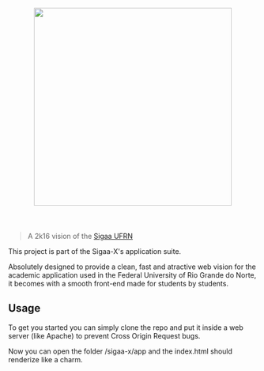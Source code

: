 <h1 align="center">
	<br>
	<img width="400" src="https://rawgit.com/topicos20152/WEB/master/app/assets%40admin/images/logo.png">
	<br>
	<br>
</h1>

> A 2k16 vision of the <a href="https://sigaa.ufrn.br/" target="_blank">Sigaa UFRN</a>

This project is part of the Sigaa-X's application suite.

Absolutely designed to provide a clean, fast and atractive web vision for the academic 
application used in the Federal University of Rio Grande do Norte, it becomes with a smooth 
front-end made for students by students.


## Usage

To get you started you can simply clone the repo and put it inside a web server (like Apache)
to prevent Cross Origin Request bugs.

Now you can open the folder <your webserver base url>/sigaa-x/app and the index.html should renderize like a charm.

